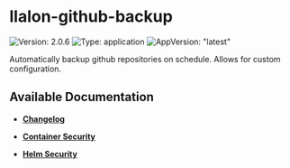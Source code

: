 # llalon-github-backup

![Version: 2.0.6](https://img.shields.io/badge/Version-2.0.6-informational?style=flat-square) ![Type: application](https://img.shields.io/badge/Type-application-informational?style=flat-square) ![AppVersion: "latest"](https://img.shields.io/badge/AppVersion-"latest"-informational?style=flat-square)

Automatically backup github repositories on schedule. Allows for custom configuration.

## Available Documentation

- [**Changelog**](CHANGELOG)

- [**Container Security**](container-security)

- [**Helm Security**](helm-security)

